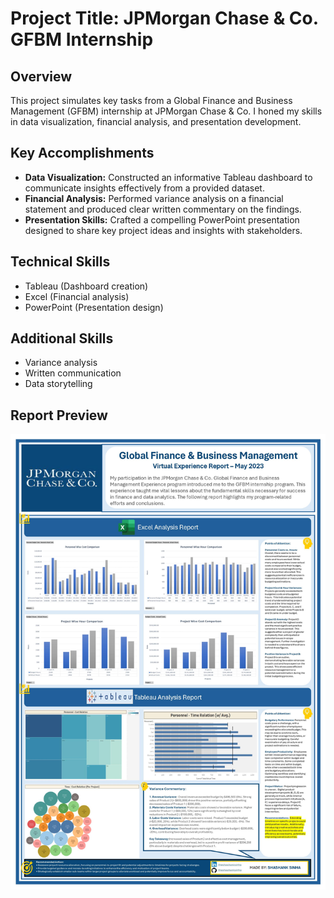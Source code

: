# Project Title: JPMorgan Chase & Co. GFBM Internship

## Overview

This project simulates key tasks from a Global Finance and Business Management (GFBM) internship at JPMorgan Chase & Co. I honed my skills in data visualization, financial analysis, and presentation development.

## Key Accomplishments

* **Data Visualization:** Constructed an informative Tableau dashboard to communicate insights effectively from a provided dataset.
* **Financial Analysis:** Performed variance analysis on a financial statement and produced clear written commentary on the findings.
* **Presentation Skills:** Crafted a compelling PowerPoint presentation designed to share key project ideas and insights with stakeholders.

## Technical Skills

* Tableau (Dashboard creation)
* Excel (Financial analysis)
* PowerPoint (Presentation design)

## Additional Skills

* Variance analysis
* Written communication
* Data storytelling

## Report Preview
![Final Report](/images/Report.jpg)
